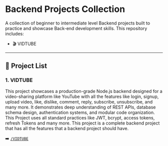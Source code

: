 # Backend Projects Collection

A collection of beginner to intermediate level Backend projects built to practice and showcase Back-end development skills. This repository includes:

- 🎬 VIDTUBE

--- 

## 📁 Project List

### 1. VIDTUBE

This project showcases a production-grade Node.js backend designed for a video-sharing platform like YouTube with all the features like login, signup, upload video, like, dislike, comment, reply, subscribe, unsubscribe, and many more. It demonstrates deep understanding of REST APIs, database schema design, authentication systems, and modular code organization.
This Project uses all standard practices like JWT, bcrypt, access tokens, refresh Tokens and many more. This project is a complete backend project that has all the features that a backend project should have. 

➡️ [`/VIDTUBE`](./VIDTUBE)
